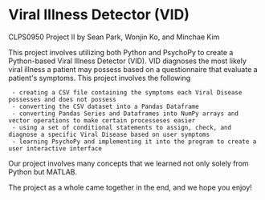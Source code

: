 # Viral Illness Detector (VID)

CLPS0950 Project II by Sean Park, Wonjin Ko, and Minchae Kim

This project involves utilizing both Python and PsychoPy to create a Python-based Viral Illness Detector (VID). VID diagnoses the most likely viral illness a patient may possess based on a questionnaire that evaluate a patient's symptoms. This project involves the following

     - creating a CSV file containing the symptoms each Viral Disease possesses and does not possess
     - converting the CSV dataset into a Pandas Dataframe 
     - converting Pandas Series and Dataframes into NumPy arrays and vector operations to make certain processeses easier 
     - using a set of conditional statements to assign, check, and diagnose a specific Viral Disease based on user symptoms
     - learning PsychoPy and implementing it into the program to create a user interactive interface 
     
Our project involves many concepts that we learned not only solely from Python but MATLAB. 

The project as a whole came together in the end, and we hope you enjoy!
